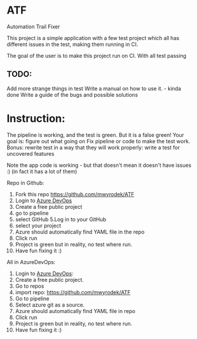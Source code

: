 # ATF
Automation Trail Fixer

This project is a simple application with a few test project which all has different issues in the test, making them running in CI.

The goal of the user is to make this project run on CI. With all test passing

## TODO:
Add more strange things in test
Write a manual on how to use it. - kinda done
Write a guide of the bugs and possible solutions

# Instruction:
The pipeline is working, and the test is green. 
But it is a false green!
Your goal is:
figure out what going on
Fix pipeline or code to make the test work.
Bonus:
rewrite test in a way that they will work properly:
write a test for uncovered features

Note the app code is working - but that doesn't mean it doesn't have issues :) (in fact it has a lot of them)

Repo in Github:

1. Fork this repo https://github.com/mwyrodek/ATF
2. Login to [Azure DevOps](https://dev.azure.com/)
3. Create a free public project
4. go to pipeline
4. select GitHub 
5.Log in to your GitHub
6. select your project
7. Azure should automatically find YAML file in the repo
8. Click run 
9. Project is green but in reality, no test where run.
10. Have fun fixing it :)

All in AzureDevOps:
1. Login to [Azure DevOps](https://dev.azure.com/):
2. Create a free public project.
3. Go to repos
4. import repo: https://github.com/mwyrodek/ATF
5. Go to pipeline
6. Select azure git as a source.
7. Azure should automatically find YAML file in repo
8. Click run 
9. Project is green but in reality, no test where run.
10. Have fun fixing it :)

